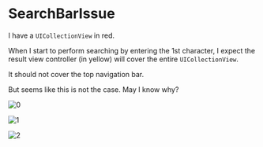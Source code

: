 # SearchBarIssue

I have a `UICollectionView` in red.

When I start to perform searching by entering the 1st character, I expect the result view controller (in yellow) will cover the entire `UICollectionView`.

It should not cover the top navigation bar.

But seems like this is not the case. May I know why?

![0](https://user-images.githubusercontent.com/308276/156109531-5c878a55-aa7d-4c54-9354-6bbae913218b.png)

![1](https://user-images.githubusercontent.com/308276/156109540-9e000854-462d-4aea-9dd4-99ce39266b3f.png)

![2](https://user-images.githubusercontent.com/308276/156109544-54682b6c-926e-4f9e-843c-43b0e0e550d3.png)
